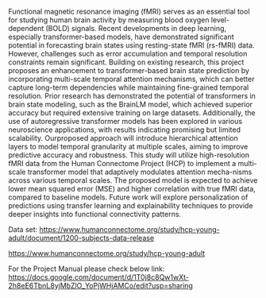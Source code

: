 Functional magnetic resonance imaging (fMRI) serves as an essential tool for studying human brain activity by measuring blood oxygen level-dependent (BOLD) signals. Recent developments in deep learning, especially transformer-based
models, have demonstrated significant potential in forecasting brain states using resting-state fMRI (rs-fMRI) data. However, challenges such as error accumulation and temporal resolution
constraints remain significant. Building on existing research, this project proposes an enhancement to transformer-based brain state prediction by incorporating multi-scale temporal attention mechanisms, which can better capture long-term dependencies
while maintaining fine-grained temporal resolution. Prior research has demonstrated the potential of transformers in brain state modeling, such as the BrainLM model, which achieved superior accuracy but required extensive training on
large datasets. Additionally, the use of autoregressive transformer models has been explored in various neuroscience applications, with results indicating promising but limited scalability. Ourproposed approach will introduce hierarchical attention layers to
model temporal granularity at multiple scales, aiming to improve predictive accuracy and robustness. This study will utilize high-resolution fMRI data from the Human Connectome Project (HCP) to implement a multi-scale
transformer model that adaptively modulates attention mecha-nisms across various temporal scales. The proposed model is expected to achieve lower mean squared error (MSE) and higher
correlation with true fMRI data, compared to baseline models. Future work will explore personalization of predictions using transfer learning and explainability techniques to provide deeper
insights into functional connectivity patterns.

Data set: https://www.humanconnectome.org/study/hcp-young-adult/document/1200-subjects-data-release

https://www.humanconnectome.org/study/hcp-young-adult

For the Project Manual please check below link:
https://docs.google.com/document/d/1T0j8c8Qw1wXt-2h8eE6TbnL8yjMbZlO_YoPjWHjAMCo/edit?usp=sharing
